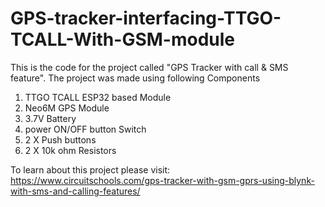 # GPS-tracker-interfacing-TTGO-TCALL-With-GSM-module
 This is the code for the project called "GPS Tracker with call & SMS feature". The project was made using following Components
 
 1. TTGO TCALL ESP32 based Module
 2. Neo6M GPS Module
 3. 3.7V Battery
 4. power ON/OFF button Switch
 5. 2 X Push buttons
 6. 2 X 10k ohm Resistors
 
 To learn about this project please visit: https://www.circuitschools.com/gps-tracker-with-gsm-gprs-using-blynk-with-sms-and-calling-features/
